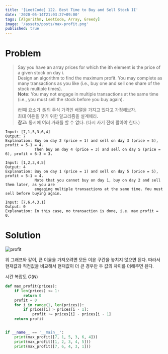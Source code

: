 ```yaml
---
title: '[LeetCode] 122. Best Time to Buy and Sell Stock II'
date: '2020-05-14T21:03:27+09:00'
tags: [Algorithm, LeetCode, Array, Greedy]
image: '/assets/posts/max-profit.png'
published: true
---
```


# Problem

> Say you have an array prices for which the ith element is the price of a given stock on day i.  
> Design an algorithm to find the maximum profit. You may complete as many transactions as you like (i.e., buy one and sell one share of the stock multiple times).  
> **Note:** You may not engage in multiple transactions at the same time (i.e., you must sell the stock before you buy again).
>
> i번째 요소가 i일의 주식 가격인 배열을 가지고 있다고 가정해보자.  
> 최대 이윤을 찾기 위한 알고리즘을 설계해라.  
> **참고:** 동시에 여러 거래를 할 수 없다. (다시 사기 전에 팔아야 한다.)

```
Input: [7,1,5,3,6,4]
Output: 7
Explanation: Buy on day 2 (price = 1) and sell on day 3 (price = 5), profit = 5-1 = 4.
             Then buy on day 4 (price = 3) and sell on day 5 (price = 6), profit = 6-3 = 3.

Input: [1,2,3,4,5]
Output: 4
Explanation: Buy on day 1 (price = 1) and sell on day 5 (price = 5), profit = 5-1 = 4.
             Note that you cannot buy on day 1, buy on day 2 and sell them later, as you are
             engaging multiple transactions at the same time. You must sell before buying again.

Input: [7,6,4,3,1]
Output: 0
Explanation: In this case, no transaction is done, i.e. max profit = 0.
```

# Solution

![profit](/assets/posts/max-profit.png)

위 그래프와 같이, 큰 이윤을 가져오려면 모든 이윤 구간을 놓치지 않으면 된다. 따라서 현재값과 직전값을 비교해서 현재값이 더 큰 경우만 두 값의 차이를 더해주면 된다.

시간 복잡도 $O(N)$

```py
def max_profit(prices):
    if len(prices) <= 1:
        return 0
    profit = 0
    for i in range(1, len(prices)):
        if prices[i] > prices[i - 1]:
            profit += prices[i] - prices[i - 1]
    return profit


if __name__ == '__main__':
    print(max_profit([7, 1, 5, 3, 6, 4]))
    print(max_profit([1, 2, 3, 4, 5]))
    print(max_profit([7, 6, 4, 3, 1]))
```

